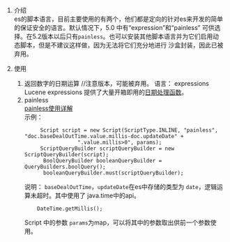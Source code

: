 1.  介绍  
   es的脚本语言，目前主要使用的有两个，他们都是定向的针对es来开发的简单的保证安全的语言。默认情况下，5.0 中有“expression”和“painless”
   可供选择。在5.2版本以后只有`painless`。也可以安装其他脚本语言并为它们启用动态脚本，但是不建议这样做，因为无法将它们充分地进行 沙盒封装，因此已被弃用。
   
2.  使用  
     1.  返回数字的日期运算 
        //注意版本，可能被弃用。 
        语言：  expressions  
        Lucene expressions 提供了大量开箱即用的[日期处理函数](https://www.elastic.co/guide/en/elasticsearch/reference/5.0/modules-scripting-expression.html#_date_field_api)。
     2. painless  
        [painless使用详解](https://www.elastic.co/guide/en/elasticsearch/reference/5.2/modules-scripting-painless.html)  
        示例：  
           ```aidl
                Script script = new Script(ScriptType.INLINE, "painless", "doc.baseDealOutTime.value.millis-doc.updateDate" +
                            ".value.millis>0", params);
                ScriptQueryBuilder scriptQueryBuilder = new ScriptQueryBuilder(script);
                 BoolQueryBuilder booleanQueryBuilder =  QueryBuilders.boolQuery();
                 booleanQueryBuilder.must(scriptQueryBuilder);
           ```
        说明：
           `baseDealOutTime`，`updateDate`在es中存储的类型为 `date`，逻辑运算未超时。其中使用了 java.time中的api。
         ```aidl
             DateTime.getMillis();
         ```             
        Script 中的参数 `params`为map，可以将其中的参数取出供前一个参数使用。